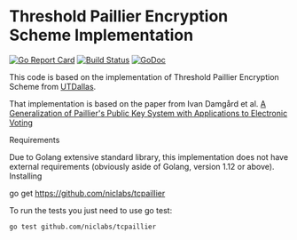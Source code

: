 # Threshold Paillier Encryption Scheme Implementation

[![Go Report Card](https://goreportcard.com/badge/github.com/niclabs/tcpaillier)](https://goreportcard.com/report/github.com/niclabs/tcpaillier)
[![Build Status](https://travis-ci.org/niclabs/tcpaillier.svg?branch=master)](https://travis-ci.org/niclabs/tcpaillier)
[![GoDoc](https://godoc.org/github.com/niclabs/tcpaillier?status.svg)](https://godoc.org/github.com/niclabs/tcpaillier)

This code is based on the implementation of Threshold Paillier Encryption Scheme from 
[UTDallas](http://cs.utdallas.edu/dspl/cgi-bin/pailliertoolbox/index.php).

That implementation is based on the
paper from Ivan Damgård et al. [A Generalization of Paillier's Public Key System with Applications to Electronic Voting](https://people.csail.mit.edu/rivest/voting/papers/DamgardJurikNielsen-AGeneralizationOfPailliersPublicKeySystemWithApplicationsToElectronicVoting.pdf)

Requirements

Due to Golang extensive standard library, this implementation does not have external requirements (obviously aside of Golang, version 1.12 or above).
Installing

go get https://github.com/niclabs/tcpaillier

To run the tests you just need to use go test:

```bash
go test github.com/niclabs/tcpaillier
```
